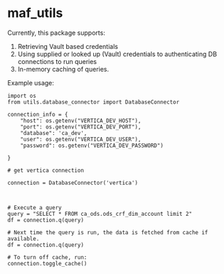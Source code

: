# maf_utils

Currently, this package supports:

1. Retrieving Vault based credentials
2. Using supplied or looked up (Vault) credentials to authenticating DB connections to run queries
3. In-memory caching of queries.

  

Example usage:

```
import os
from utils.database_connector import DatabaseConnector

connection_info = {
    "host": os.getenv("VERTICA_DEV_HOST"),
    "port": os.getenv("VERTICA_DEV_PORT"),
    "database": 'ca_dev',
    "user": os.getenv("VERTICA_DEV_USER"),
    "password": os.getenv("VERTICA_DEV_PASSWORD")

}

# get vertica connection

connection = DatabaseConnector('vertica')

  

# Execute a query
query = "SELECT * FROM ca_ods.ods_crf_dim_account limit 2"
df = connection.q(query)

# Next time the query is run, the data is fetched from cache if available.
df = connection.q(query)

# To turn off cache, run:
connection.toggle_cache()
```